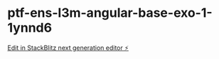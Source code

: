 # ptf-ens-l3m-angular-base-exo-1-1ynnd6

[Edit in StackBlitz next generation editor ⚡️](https://stackblitz.com/~/github.com/l3miage-grasiaa/ptf-ens-l3m-angular-base-exo-1-1ynnd6)